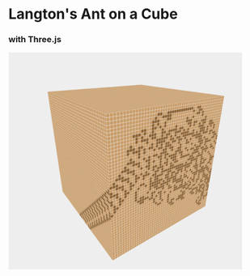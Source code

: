 # Langton's Ant on a Cube
### with Three.js

<img src="https://raw.githubusercontent.com/SirDaev/langtons-ant-on-a-cube/main/resources/langtons-ant-cube-screenshot.png" width="462px" height="429px" alt="some_text">
